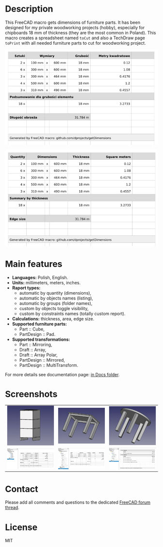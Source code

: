 # Description

This FreeCAD macro gets dimensions of furniture parts. It has been designed for my private woodworking projects (hobby), especially for chipboards 18 mm of thickness (they are the most common in Poland). This macro creates a spreadsheet named `toCut` and also a TechDraw page `toPrint` with all needed furniture parts to cut for woodworking project. 

![pl](https://raw.githubusercontent.com/dprojects/getDimensions/master/Screenshots/lang_pl.png)

![en](https://raw.githubusercontent.com/dprojects/getDimensions/master/Screenshots/lang_en.png)

# Main features

* **Languages:** Polish, English.
* **Units:** millimeters, meters, inches.
* **Raport types:**
	* automatic by quantity (dimensions),
	* automatic by objects names (listing),
	* automatic by groups (folder names),
	* custom by objects toggle visibility,
	* custom by constraints names (totally custom report).
* **Calculations:** thickness, area, edge size.
* **Supported furniture parts:** 
    * Part :: Cube,
    * PartDesign :: Pad.
* **Supported transformations:** 
    * Part :: Mirroring,
    * Draft :: Array,
    * Draft :: Array Polar,
    * PartDesign :: Mirrored,
    * PartDesign :: MultiTransform.

For more details see documentation page: [in Docs folder](https://github.com/dprojects/getDimensions/tree/master/Docs).

# Screenshots

|   |   |   |
|---|---|---|
| [![c1r1](https://raw.githubusercontent.com/dprojects/getDimensions/master/Screenshots/matrix/c1r1.png)](https://raw.githubusercontent.com/dprojects/getDimensions/master/Screenshots/matrix/c1r1.png) | [![c2r1](https://raw.githubusercontent.com/dprojects/getDimensions/master/Screenshots/matrix/c2r1.png)](https://raw.githubusercontent.com/dprojects/getDimensions/master/Screenshots/matrix/c2r1.png) | [![c3r1](https://raw.githubusercontent.com/dprojects/getDimensions/master/Screenshots/matrix/c3r1.png)](https://raw.githubusercontent.com/dprojects/getDimensions/master/Screenshots/matrix/c3r1.png) |
| [![c1r2](https://raw.githubusercontent.com/dprojects/getDimensions/master/Screenshots/matrix/c1r2.png)](https://raw.githubusercontent.com/dprojects/getDimensions/master/Screenshots/matrix/c1r2.png) | [![c2r2](https://raw.githubusercontent.com/dprojects/getDimensions/master/Screenshots/matrix/c2r2.png)](https://raw.githubusercontent.com/dprojects/getDimensions/master/Screenshots/matrix/c2r2.png) | [![c3r2](https://raw.githubusercontent.com/dprojects/getDimensions/master/Screenshots/matrix/c3r2.png)](https://raw.githubusercontent.com/dprojects/getDimensions/master/Screenshots/matrix/c3r2.png) |

# Contact

Please add all comments and questions to the dedicated
[FreeCAD forum thread](https://forum.freecadweb.org/viewtopic.php?f=22&t=21127).

# License

MIT
